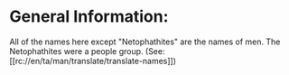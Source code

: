 # General Information:

All of the names here except "Netophathites" are the names of men. The Netophathites were a people group. (See: [[rc://en/ta/man/translate/translate-names]])